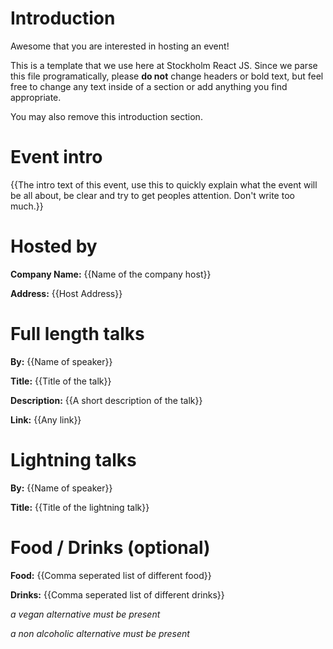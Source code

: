 # Introduction
Awesome that you are interested in hosting an event!

This is a template that we use here at Stockholm React JS.
Since we parse this file programatically, please **do not** change headers or bold text, but feel free to change any text inside of a section or add anything you find appropriate.

You may also remove this introduction section.

# Event intro
{{The intro text of this event, use this to quickly explain what the event
will be all about, be clear and try to get peoples attention. Don't write too much.}}

# Hosted by
**Company Name:** {{Name of the company host}}

**Address:** {{Host Address}}

# Full length talks
**By:** {{Name of speaker}}

**Title:** {{Title of the talk}}

**Description:** {{A short description of the talk}}

**Link:** {{Any link}}

# Lightning talks
**By:** {{Name of speaker}}

**Title:** {{Title of the lightning talk}}

# Food / Drinks (optional)
**Food:** {{Comma seperated list of different food}}

**Drinks:** {{Comma seperated list of different drinks}}

*a vegan alternative must be present*

*a non alcoholic alternative must be present*
